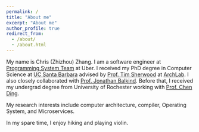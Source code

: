 ```yaml
---
permalink: /
title: "About me"
excerpt: "About me"
author_profile: true
redirect_from: 
  - /about/
  - /about.html
---
```


My name is Chris (Zhizhou) Zhang. I am a software engineer at [Programming System Team](https://www.uber.com/us/en/about/science/) at Uber. I received my PhD degree in Computer Science at [UC Santa Barbara](https://www.cs.ucsb.edu/) advised by [Prof. Tim Sherwood](https://www.arch.cs.ucsb.edu/prof-sherwood) at [ArchLab](https://www.arch.cs.ucsb.edu/). I also closely collaborated with [Prof. Jonathan Balkind](https://jbalkind.github.io/). Before that, I received my undergrad degree from University of Rochester working with [Prof. Chen Ding](https://www.cs.rochester.edu/~cding/).

My research interests include computer architecture, compiler, Operating System, and Microservices.

In my spare time, I enjoy hiking and playing violin.
